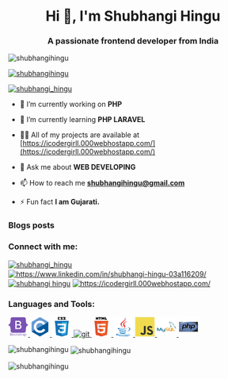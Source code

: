 <h1 align="center">Hi 👋, I'm Shubhangi Hingu</h1>
<h3 align="center">A passionate frontend developer from India</h3>

<p align="left"> <img src="https://komarev.com/ghpvc/?username=shubhangihingu&label=Profile%20views&color=0e75b6&style=flat" alt="shubhangihingu" /> </p>

<p align="left"> <a href="https://github.com/ryo-ma/github-profile-trophy"><img src="https://github-profile-trophy.vercel.app/?username=shubhangihingu" alt="shubhangihingu" /></a> </p>

<p align="left"> <a href="https://twitter.com/shubhangi_hingu" target="blank"><img src="https://img.shields.io/twitter/follow/shubhangi_hingu?logo=twitter&style=for-the-badge" alt="shubhangi_hingu" /></a> </p>

- 🔭 I’m currently working on **PHP**

- 🌱 I’m currently learning **PHP LARAVEL**

- 👨‍💻 All of my projects are available at [https://icodergirll.000webhostapp.com/](https://icodergirll.000webhostapp.com/)

- 💬 Ask me about **WEB DEVELOPING**

- 📫 How to reach me **shubhangihingu@gmail.com**

- ⚡ Fun fact **I am Gujarati.**

### Blogs posts
<!-- BLOG-POST-LIST:START -->
<!-- BLOG-POST-LIST:END -->

<h3 align="left">Connect with me:</h3>
<p align="left">
<a href="https://twitter.com/shubhangi_hingu" target="blank"><img align="center" src="https://raw.githubusercontent.com/rahuldkjain/github-profile-readme-generator/master/src/images/icons/Social/twitter.svg" alt="shubhangi_hingu" height="30" width="40" /></a>
<a href="https://linkedin.com/in/https://www.linkedin.com/in/shubhangi-hingu-03a116209/" target="blank"><img align="center" src="https://raw.githubusercontent.com/rahuldkjain/github-profile-readme-generator/master/src/images/icons/Social/linked-in-alt.svg" alt="https://www.linkedin.com/in/shubhangi-hingu-03a116209/" height="30" width="40" /></a>
<a href="https://stackoverflow.com/users/shubhangi hingu" target="blank"><img align="center" src="https://raw.githubusercontent.com/rahuldkjain/github-profile-readme-generator/master/src/images/icons/Social/stack-overflow.svg" alt="shubhangi hingu" height="30" width="40" /></a>
<a href="/https://icodergirll.000webhostapp.com/" target="blank"><img align="center" src="https://raw.githubusercontent.com/rahuldkjain/github-profile-readme-generator/master/src/images/icons/Social/rss.svg" alt="https://icodergirll.000webhostapp.com/" height="30" width="40" /></a>
</p>

<h3 align="left">Languages and Tools:</h3>
<p align="left"> <a href="https://getbootstrap.com" target="_blank" rel="noreferrer"> <img src="https://raw.githubusercontent.com/devicons/devicon/master/icons/bootstrap/bootstrap-plain-wordmark.svg" alt="bootstrap" width="40" height="40"/> </a> <a href="https://www.cprogramming.com/" target="_blank" rel="noreferrer"> <img src="https://raw.githubusercontent.com/devicons/devicon/master/icons/c/c-original.svg" alt="c" width="40" height="40"/> </a> <a href="https://www.w3schools.com/css/" target="_blank" rel="noreferrer"> <img src="https://raw.githubusercontent.com/devicons/devicon/master/icons/css3/css3-original-wordmark.svg" alt="css3" width="40" height="40"/> </a> <a href="https://git-scm.com/" target="_blank" rel="noreferrer"> <img src="https://www.vectorlogo.zone/logos/git-scm/git-scm-icon.svg" alt="git" width="40" height="40"/> </a> <a href="https://www.w3.org/html/" target="_blank" rel="noreferrer"> <img src="https://raw.githubusercontent.com/devicons/devicon/master/icons/html5/html5-original-wordmark.svg" alt="html5" width="40" height="40"/> </a> <a href="https://www.java.com" target="_blank" rel="noreferrer"> <img src="https://raw.githubusercontent.com/devicons/devicon/master/icons/java/java-original.svg" alt="java" width="40" height="40"/> </a> <a href="https://developer.mozilla.org/en-US/docs/Web/JavaScript" target="_blank" rel="noreferrer"> <img src="https://raw.githubusercontent.com/devicons/devicon/master/icons/javascript/javascript-original.svg" alt="javascript" width="40" height="40"/> </a> <a href="https://www.mysql.com/" target="_blank" rel="noreferrer"> <img src="https://raw.githubusercontent.com/devicons/devicon/master/icons/mysql/mysql-original-wordmark.svg" alt="mysql" width="40" height="40"/> </a> <a href="https://www.php.net" target="_blank" rel="noreferrer"> <img src="https://raw.githubusercontent.com/devicons/devicon/master/icons/php/php-original.svg" alt="php" width="40" height="40"/> </a> </p>

<p><img align="left" src="https://github-readme-stats.vercel.app/api/top-langs?username=shubhangihingu&show_icons=true&locale=en&layout=compact" alt="shubhangihingu" /></p>

<p>&nbsp;<img align="center" src="https://github-readme-stats.vercel.app/api?username=shubhangihingu&show_icons=true&locale=en" alt="shubhangihingu" /></p>

<p><img align="center" src="https://github-readme-streak-stats.herokuapp.com/?user=shubhangihingu&" alt="shubhangihingu" /></p>




